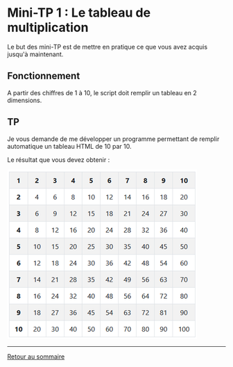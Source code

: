 # Mini-TP 1 : Le tableau de multiplication

Le but des mini-TP est de mettre en pratique ce que vous avez acquis jusqu'à maintenant.

## Fonctionnement

A partir des chiffres de 1 à 10, le script doit remplir un tableau en 2 dimensions.

## TP

Je vous demande de me développer un programme permettant de remplir automatique un tableau HTML de 10 par 10.

Le résultat que vous devez obtenir :

![image](../ressources/multiplication.png)

----------

[Retour au sommaire](00_sommaire.md)
